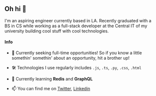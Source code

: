 ## Oh hi 👋
 
I'm an aspiring engineer currently based in LA. Recently graduated with a BS in CS while working as a full-stack developer at the Central IT of my university building cool stuff with cool technologies. 

#### Info
- 🏢 Currently seeking full-time opportunities! So if you know a little somethin' somethin' about an opportunity, hit a brother up!

- 🛠 Technologies I use regularly includes `.js`, `.ts`, `.py`, `.css`, `.html`

- 🚀 Currently learning **Redis** and **GraphQL**

- 📫 You can find me on [Twitter](https://twitter.com/isaac_teh), [Linkedin](https://linkedin.com/in/isaactxw)

